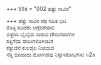 +++
title = "002 ಹತ್ತು ಸಾವಿರ"

+++
ಹತ್ತು ಸಾವಿರ ರಥ ಸಹಿತ ಭಟ  
ರೊತ್ತಿ ಕವಿದರು ಲಗ್ಗೆವರೆಯಲಿ  
ಬಿತ್ತರಿಸಿ ಬೈಬೈದು ಸಾರುವ ಗೌರುಗಹಳೆಗಳ  
ಸತ್ತಿಗೆಯ ಸಾಲುಗಳೊಳಂಬರ  
ಕೆತ್ತುದೆನೆ ಕುಲಶೈಲ ನಿಚಯದ  
ನೆತ್ತಿ ಬಿರಿಯಲು ಮೊಳಗಿದವು ನಿಸ್ಸಾಳಕೋಟಿಗಳು      ॥2॥